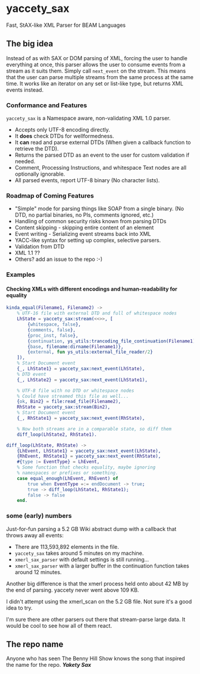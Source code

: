# yaccety_sax

Fast, StAX-like XML Parser for BEAM Languages

## The big idea

Instead of as with SAX or DOM parsing of XML, forcing the user to handle everything at once, this parser allows the user to consume events from a stream as it suits them. Simply call `next_event` on the stream.
This means that the user can parse multiple streams from the same process at the same time.
It works like an iterator on any set or list-like type, but returns XML events instead.

### Conformance and Features

`yaccety_sax` is a Namespace aware, non-validating XML 1.0 parser.

* Accepts only UTF-8 encoding directly.
* It __does__ check DTDs for wellformedness.
* It __can__ read and parse external DTDs (When given a callback function to retrieve the DTD).
* Returns the parsed DTD as an event to the user for custom validation if needed.
* Comment, Processing Instructions, and whitespace Text nodes are all optionally ignorable.
* All parsed events, report UTF-8 binary (No character lists).

### Roadmap of Coming Features

* "Simple" mode for parsing things like SOAP from a single binary. (No DTD, no partial binaries, no PIs, comments ignored, etc.)
* Handling of common security risks known from parsing DTDs
* Content skipping - skipping entire content of an element
* Event writing - Serializing event streams back into XML
* YACC-like syntax for setting up complex, selective parsers.
* Validation from DTD
* XML 1.1 ??
* Others? add an issue to the repo :-)

### Examples

#### Checking XMLs with different encodings and human-readability for equality

```erlang
kinda_equal(Filename1, Filename2) ->
    % UTF-16 file with external DTD and full of whitespace nodes
    LhState = yaccety_sax:stream(<<>>, [
        {whitespace, false},
        {comments, false},
        {proc_inst, false},
        {continuation, ys_utils:trancoding_file_continuation(Filename1)},
        {base, filename:dirname(Filename1)},
        {external, fun ys_utils:external_file_reader/2}
    ]),
    % Start Document event
    {_, LhState1} = yaccety_sax:next_event(LhState),
    % DTD event
    {_, LhState2} = yaccety_sax:next_event(LhState1),

    % UTF-8 file with no DTD or whitespace nodes
    % Could have streamed this file as well...
    {ok, Bin2} = file:read_file(Filename2),
    RhState = yaccety_sax:stream(Bin2),
    % Start Document event
    {_, RhState1} = yaccety_sax:next_event(RhState),

    % Now both streams are in a comparable state, so diff them
    diff_loop(LhState2, RhState1).

diff_loop(LhState, RhState) ->
    {LhEvent, LhState1} = yaccety_sax:next_event(LhState),
    {RhEvent, RhState1} = yaccety_sax:next_event(RhState),
    #{type := EventType} = LhEvent,
    % Some function that checks equality, maybe ignoring 
    % namespaces or prefixes or something.
    case equal_enough(LhEvent, RhEvent) of
        true when EventType =:= endDocument -> true;
        true -> diff_loop(LhState1, RhState1);
        false -> false
    end.
```

### some (early) numbers

Just-for-fun parsing a 5.2 GB Wiki abstract dump with a callback that throws away all events:

* There are 113,593,892 elements in the file.
* `yaccety_sax` takes around 5 minutes on my machine.
* `xmerl_sax_parser` with default settings is still running...
* `xmerl_sax_parser` with a larger buffer in the continuation function takes around 12 minutes.

Another big difference is that the xmerl process held onto about 42 MB by the end of parsing. yaccety never went above 109 KB.

I didn't attempt using the xmerl_scan on the 5.2 GB file. Not sure it's a good idea to try.

I'm sure there are other parsers out there that stream-parse large data.
It would be cool to see how all of them react.

## The repo name

Anyone who has seen The Benny Hill Show knows the song that inspired the name for the repo. ***Yakety Sax***
